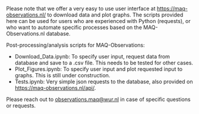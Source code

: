 Please note that we offer a very easy to use user interface at https://maq-observations.nl/ to download data and plot graphs. The scripts provided here can be used for users who are experienced with Python (requests), or who want to automate specific processes based on the MAQ-Observations.nl database.

Post-processing/analysis scripts for MAQ-Observations:

- Download_Data.ipynb: To specify user input, request data from database and save to a .csv file. This needs to be tested for other cases.
- Plot_Figures.ipynb: To specify user input and plot requested input to graphs. This is still under construction.
- Tests.ipynb: Very simple json requests to the database, also provided on https://maq-observations.nl/api/.

Please reach out to observations.maq@wur.nl in case of specific questions or requests.
